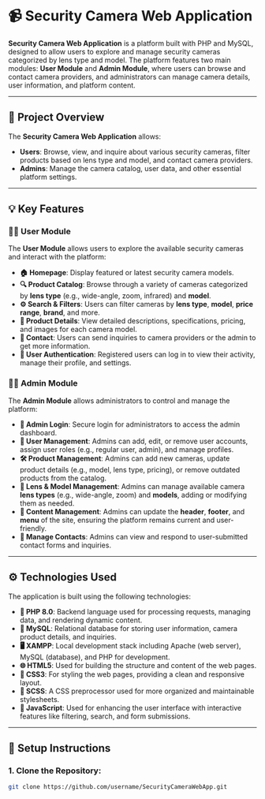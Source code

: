 # 📹 **Security Camera Web Application**

**Security Camera Web Application** is a platform built with PHP and MySQL, designed to allow users to explore and manage security cameras categorized by lens type and model. The platform features two main modules: **User Module** and **Admin Module**, where users can browse and contact camera providers, and administrators can manage camera details, user information, and platform content.

---

## 📝 **Project Overview**

The **Security Camera Web Application** allows:

- **Users**: Browse, view, and inquire about various security cameras, filter products based on lens type and model, and contact camera providers.
- **Admins**: Manage the camera catalog, user data, and other essential platform settings.

---

## 💡 **Key Features**

### **👨‍💻 User Module**
The **User Module** allows users to explore the available security cameras and interact with the platform:

- **🏠 Homepage**: Display featured or latest security camera models.
- **🔍 Product Catalog**: Browse through a variety of cameras categorized by **lens type** (e.g., wide-angle, zoom, infrared) and **model**.
- **⚙️ Search & Filters**: Users can filter cameras by **lens type**, **model**, **price range**, **brand**, and more.
- **📄 Product Details**: View detailed descriptions, specifications, pricing, and images for each camera model.
- **📩 Contact**: Users can send inquiries to camera providers or the admin to get more information.
- **🔐 User Authentication**: Registered users can log in to view their activity, manage their profile, and settings.

### **👩‍💻 Admin Module**
The **Admin Module** allows administrators to control and manage the platform:

- **🔑 Admin Login**: Secure login for administrators to access the admin dashboard.
- **👥 User Management**: Admins can add, edit, or remove user accounts, assign user roles (e.g., regular user, admin), and manage profiles.
- **🛠️ Product Management**: Admins can add new cameras, update product details (e.g., model, lens type, pricing), or remove outdated products from the catalog.
- **📐 Lens & Model Management**: Admins can manage available camera **lens types** (e.g., wide-angle, zoom) and **models**, adding or modifying them as needed.
- **📝 Content Management**: Admins can update the **header**, **footer**, and **menu** of the site, ensuring the platform remains current and user-friendly.
- **📩 Manage Contacts**: Admins can view and respond to user-submitted contact forms and inquiries.

---

## ⚙️ **Technologies Used**

The application is built using the following technologies:

- **🔧 PHP 8.0**: Backend language used for processing requests, managing data, and rendering dynamic content.
- **🐬 MySQL**: Relational database for storing user information, camera product details, and inquiries.
- **🖥️ XAMPP**: Local development stack including Apache (web server), MySQL (database), and PHP for development.
- **🌐 HTML5**: Used for building the structure and content of the web pages.
- **🎨 CSS3**: For styling the web pages, providing a clean and responsive layout.
- **🔄 SCSS**: A CSS preprocessor used for more organized and maintainable stylesheets.
- **📜 JavaScript**: Used for enhancing the user interface with interactive features like filtering, search, and form submissions.

---

## 🚀 **Setup Instructions**

### 1. **Clone the Repository**:
```bash
git clone https://github.com/username/SecurityCameraWebApp.git
